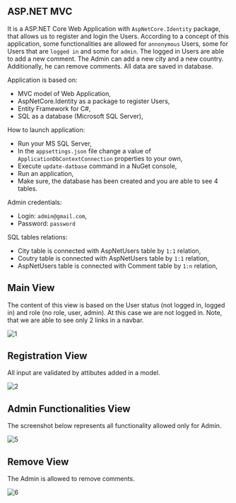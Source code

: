 ## ASP.NET MVC

It is a ASP.NET Core Web Application with `AspNetCore.Identity` package, that allows us to register and login the Users. According to a concept of this application, some functionalities are allowed for `annonymous` Users, some for Users that are `logged in` and some for `admin`. The logged in Users are able to add a new comment. The Admin can add a new city and a new country. Additionally, he can remove comments. All data are saved in database.

Application is based on:
* MVC model of Web Application,
* AspNetCore.Identity as a package to register Users,
* Entity Framework for C#,
* SQL as a database (Microsoft SQL Server),

How to launch application:
* Run your MS SQL Server,
* In the `appsettings.json` file change a value of `ApplicationDbContextConnection` properties to your own,
* Execute `update-datbase` command in a NuGet console,
* Run an application,
* Make sure, the database has been created and you are able to see 4 tables.

Admin credentials: 
* Login: `admin@gmail.com`,
* Password: `password`

SQL tables relations:
* City table is connected with AspNetUsers table by `1:1` relation,
* Coutry table is connected with AspNetUsers table by `1:1` relation,
* AspNetUsers table is connected with Comment table by `1:n` relation,

## Main View
The content of this view is based on the User status (not logged in, logged in) and role (no role, user, admin). At this case we are not logged in. Note, that we are able to see only 2 links in a navbar.

![1](https://user-images.githubusercontent.com/81427498/221918664-524bce3a-ba0c-4d42-8f5d-559bf0b01d95.jpg)

## Registration View
All input are validated by attibutes added in a model.

![2](https://user-images.githubusercontent.com/81427498/221919635-00b45fed-6682-4c20-9d6d-907e770ef7cd.jpg)

## Admin Functionalities View
The screenshot below represents all functionality allowed only for Admin.

![5](https://user-images.githubusercontent.com/81427498/221920389-496b458d-e732-40e1-8215-4e09a9cd11dd.jpg)

## Remove View
The Admin is allowed to remove comments.

![6](https://user-images.githubusercontent.com/81427498/221921412-5abb9eab-4994-4711-8604-25ecd5133208.jpg)
